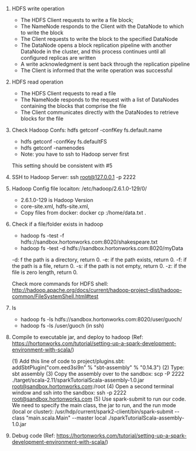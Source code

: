 1. HDFS write operation
   * The HDFS Client requests to write a file block;
   * The NameNode responds to the Client with the DataNode to which to write the block
   * The Client requests to write the block to the specified DataNode
   * The DataNode opens a block replication pipeline with another DataNode in the cluster, and this process continues until all configured replicas are written
   * A write acknowledgment is sent back through the replication pipeline
   * The Client is informed that the write operation was successful
   
2. HDFS read operation
   * The HDFS Client requests to read a file
   * The NameNode responds to the request with a list of DataNodes containing the blocks that comprise the file
   * The Client communicates directly with the DataNodes to retrieve blocks for the file
   
3. Check Hadoop Confs: hdfs getconf -confKey fs.default.name 
   * hdfs getconf -confKey fs.defaultFS
   * hdfs getconf -namenodes
   * Note: you have to ssh to Hadoop server first
   
   This setting should be consistent with #5
   
4. SSH to Hadoop Server: ssh root@127.0.0.1 -p 2222   

5. Hadoop Config file locaiton: /etc/hadoop/2.6.1.0-129/0/
   * 2.6.1.0-129 is Hadoop Version
   * core-site.xml, hdfs-site.xml, 
   * Copy files from docker: docker cp <containerName>:/home/data.txt .
 
6. Check if a file/folder exists in hadoop
   * hadoop fs -test -f hdfs://sandbox.hortonworks.com:8020/shakespeare.txt
   * hadoop fs -test -d hdfs://sandbox.hortonworks.com:8020/myData
   
   -d: f the path is a directory, return 0.
   -e: if the path exists, return 0.
   -f: if the path is a file, return 0.
   -s: if the path is not empty, return 0.
   -z: if the file is zero length, return 0.
   
   Check more commands for HDFS shell: http://hadoop.apache.org/docs/current/hadoop-project-dist/hadoop-common/FileSystemShell.html#test
   
7. ls 
    * hadoop fs -ls hdfs://sandbox.hortonworks.com:8020/user/guoch/
    * hadoop fs -ls /user/guoch (in ssh)
   
8. Compile to executable jar, and deploy to hadoop (Ref: https://hortonworks.com/tutorial/setting-up-a-spark-development-environment-with-scala/)

   (1) Add this line of code to project/plugins.sbt: addSbtPlugin("com.eed3si9n" % "sbt-assembly" % "0.14.3")
   (2) Type: sbt assembly
   (3) Copy the assembly over to the sandbox: scp -P 2222 ./target/scala-2.11/sparkTutorialScala-assembly-1.0.jar root@sandbox.hortonworks.com:/root
   (4) Open a second terminal window and ssh into the sandbox: ssh -p 2222 root@sandbox.hortonworks.com
   (5) Use spark-submit to run our code. We need to specify the main class, the jar to run, and the run mode (local or cluster):
       /usr/hdp/current/spark2-client/bin/spark-submit --class "main.scala.Main"  --master local ./sparkTutorialScala-assembly-1.0.jar
   
9. Debug code (Ref: https://hortonworks.com/tutorial/setting-up-a-spark-development-environment-with-scala/)   
   
   
   
   